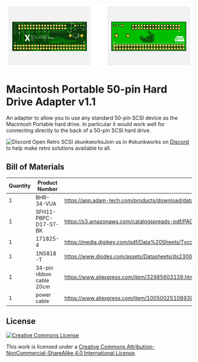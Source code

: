 <img src="docs/Macintosh Portable 50-pin Hard Drive Adapter v1.1.png" alt="Macintosh Portable 50-pin Hard Drive Adapter v1.1" />

# Macintosh Portable 50-pin Hard Drive Adapter v1.1

An adapter to allow you to use any standard 50-pin SCSI device as the Macintosh Portable hard drive. In particular it would work well for connecting directly to the back of a 50-pin SCSI hard drive.



<img src="E:\OneDrive\projects\CR2032 Toaster\CR2032 Toaster\docs\discordbanner.png" alt="Discord Open Retro SCSI skunkworks" style="float: left;" />

Join us in #skunkworks on [Discord](https://discord.gg/GKcvtgU7P9) to help make retro solutions available to all.



## Bill of Materials

| Quantity | Product Number           | Datasheet                                                    |
| :------- | ------------------------ | ------------------------------------------------------------ |
| 1        | BHR-34-VUA               | https://app.adam-tech.com/products/download/data_sheet/203218/bhr-xx-vua-data-sheet.pdf |
| 1        | SFH11-PBPC-D17-ST-BK     | https://s3.amazonaws.com/catalogspreads-pdf/PAGE123%20.100%20SFH11%20SERIES%20FEMALE%20HDR%20ST%20RA.pdf |
| 1        | 171825-4                 | https://media.digikey.com/pdf/Data%20Sheets/Tyco%20Electonics%20AMP%20PDFs/Post%20Headers%20(Board%20Applied).pdf |
| 1        | 1N5818-T                 | https://www.diodes.com/assets/Datasheets/ds23001.pdf         |
| 1        | 34-pin ribbon cable 20cm | https://www.aliexpress.com/item/32985603139.html?spm=a2g0s.9042311.0.0.8a744c4dZvpend |
| 1        | power cable              | https://www.aliexpress.com/item/1005002510893961.html?spm=a2g0s.9042311.0.0.38264c4dVYgWFl |



## License

<a rel="license" href="http://creativecommons.org/licenses/by-nc-sa/4.0/"><img alt="Creative Commons License" style="border-width:0" src="https://i.creativecommons.org/l/by-nc-sa/4.0/88x31.png" /></a>

This work is licensed under a <a rel="license" href="http://creativecommons.org/licenses/by-nc-sa/4.0/">Creative Commons Attribution-NonCommercial-ShareAlike 4.0 International License</a>.

